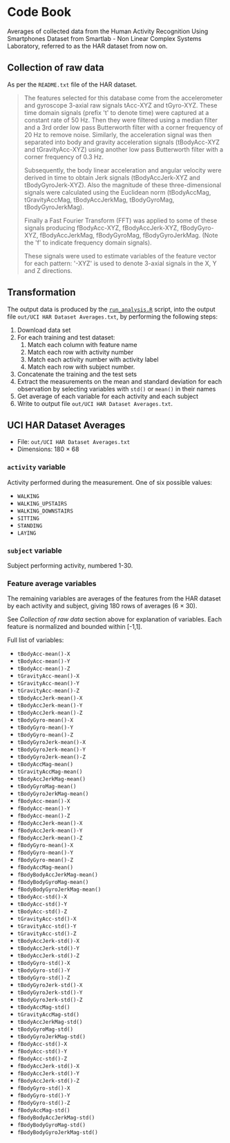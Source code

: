 # Code Book

Averages of collected data from the Human Activity Recognition Using
Smartphones Dataset from Smartlab - Non Linear Complex Systems Laboratory,
referred to as the HAR dataset from now on.

## Collection of raw data

As per the `README.txt` file of the HAR dataset.

> The features selected for this database come from the accelerometer and
> gyroscope 3-axial raw signals tAcc-XYZ and tGyro-XYZ. These time domain
> signals (prefix 't' to denote time) were captured at a constant rate of 50 Hz.
> Then they were filtered using a median filter and a 3rd order low pass
> Butterworth filter with a corner frequency of 20 Hz to remove noise.
> Similarly, the acceleration signal was then separated into body and gravity
> acceleration signals (tBodyAcc-XYZ and tGravityAcc-XYZ) using another low pass
> Butterworth filter with a corner frequency of 0.3 Hz.
>
> Subsequently, the body linear acceleration and angular velocity were derived
> in time to obtain Jerk signals (tBodyAccJerk-XYZ and tBodyGyroJerk-XYZ). Also
> the magnitude of these three-dimensional signals were calculated using the
> Euclidean norm (tBodyAccMag, tGravityAccMag, tBodyAccJerkMag, tBodyGyroMag,
> tBodyGyroJerkMag).
>
> Finally a Fast Fourier Transform (FFT) was applied to some of these signals
> producing fBodyAcc-XYZ, fBodyAccJerk-XYZ, fBodyGyro-XYZ, fBodyAccJerkMag,
> fBodyGyroMag, fBodyGyroJerkMag. (Note the 'f' to indicate frequency domain
> signals).
>
> These signals were used to estimate variables of the feature vector for each
> pattern: '-XYZ' is used to denote 3-axial signals in the X, Y and Z
> directions.

## Transformation

The output data is produced by the [`run_analysis.R`](run_analysis.R) script,
into the output file `out/UCI HAR Dataset Averages.txt`, by performing the
following steps:

1. Download data set
2. For each training and test dataset:
    1. Match each column with feature name
    2. Match each row with activity number
    3. Match each activity number with activity label
    4. Match each row with subject number.
3. Concatenate the training and the test sets
4. Extract the measurements on the mean and standard deviation for each
   observation by selecting variables with `std()` or `mean()` in their names
5. Get average of each variable for each activity and each subject
6. Write to output file `out/UCI HAR Dataset Averages.txt`.


## UCI HAR Dataset Averages

- File: `out/UCI HAR Dataset Averages.txt`
- Dimensions: 180 × 68


### `activity` variable

Activity performed during the measurement. One of six possible values:

- `WALKING`
- `WALKING_UPSTAIRS`
- `WALKING_DOWNSTAIRS`
- `SITTING`
- `STANDING`
- `LAYING`


### `subject` variable

Subject performing activity, numbered 1-30.


### Feature average variables

The remaining variables are averages of the features from the HAR dataset
by each activity and subject, giving 180 rows of averages (6 × 30).

See *Collection of raw data* section above for explanation of variables.
Each feature is normalized and bounded within [-1,1].

Full list of variables:

- `tBodyAcc-mean()-X`
- `tBodyAcc-mean()-Y`
- `tBodyAcc-mean()-Z`
- `tGravityAcc-mean()-X`
- `tGravityAcc-mean()-Y`
- `tGravityAcc-mean()-Z`
- `tBodyAccJerk-mean()-X`
- `tBodyAccJerk-mean()-Y`
- `tBodyAccJerk-mean()-Z`
- `tBodyGyro-mean()-X`
- `tBodyGyro-mean()-Y`
- `tBodyGyro-mean()-Z`
- `tBodyGyroJerk-mean()-X`
- `tBodyGyroJerk-mean()-Y`
- `tBodyGyroJerk-mean()-Z`
- `tBodyAccMag-mean()`
- `tGravityAccMag-mean()`
- `tBodyAccJerkMag-mean()`
- `tBodyGyroMag-mean()`
- `tBodyGyroJerkMag-mean()`
- `fBodyAcc-mean()-X`
- `fBodyAcc-mean()-Y`
- `fBodyAcc-mean()-Z`
- `fBodyAccJerk-mean()-X`
- `fBodyAccJerk-mean()-Y`
- `fBodyAccJerk-mean()-Z`
- `fBodyGyro-mean()-X`
- `fBodyGyro-mean()-Y`
- `fBodyGyro-mean()-Z`
- `fBodyAccMag-mean()`
- `fBodyBodyAccJerkMag-mean()`
- `fBodyBodyGyroMag-mean()`
- `fBodyBodyGyroJerkMag-mean()`
- `tBodyAcc-std()-X`
- `tBodyAcc-std()-Y`
- `tBodyAcc-std()-Z`
- `tGravityAcc-std()-X`
- `tGravityAcc-std()-Y`
- `tGravityAcc-std()-Z`
- `tBodyAccJerk-std()-X`
- `tBodyAccJerk-std()-Y`
- `tBodyAccJerk-std()-Z`
- `tBodyGyro-std()-X`
- `tBodyGyro-std()-Y`
- `tBodyGyro-std()-Z`
- `tBodyGyroJerk-std()-X`
- `tBodyGyroJerk-std()-Y`
- `tBodyGyroJerk-std()-Z`
- `tBodyAccMag-std()`
- `tGravityAccMag-std()`
- `tBodyAccJerkMag-std()`
- `tBodyGyroMag-std()`
- `tBodyGyroJerkMag-std()`
- `fBodyAcc-std()-X`
- `fBodyAcc-std()-Y`
- `fBodyAcc-std()-Z`
- `fBodyAccJerk-std()-X`
- `fBodyAccJerk-std()-Y`
- `fBodyAccJerk-std()-Z`
- `fBodyGyro-std()-X`
- `fBodyGyro-std()-Y`
- `fBodyGyro-std()-Z`
- `fBodyAccMag-std()`
- `fBodyBodyAccJerkMag-std()`
- `fBodyBodyGyroMag-std()`
- `fBodyBodyGyroJerkMag-std()`
